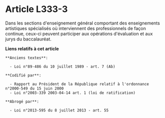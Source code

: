 # Article L333-3

Dans les sections d'enseignement général comportant des enseignements artistiques spécialisés où interviennent des
professionnels de façon continue, ceux-ci peuvent participer aux opérations d'évaluation et aux jurys du baccalauréat.

**Liens relatifs à cet article**

	**Anciens textes**:

	  - Loi n°89-486 du 10 juillet 1989 - art. 7 (Ab)

	**Codifié par**:

	  - Rapport au Président de la République relatif à l'ordonnance n°2000-549 du 15 juin 2000
	  - Loi n°2003-339 2003-04-14 art. 1 (loi de ratification)

	**Abrogé par**:

	  - Loi n°2013-595 du 8 juillet 2013 - art. 55

